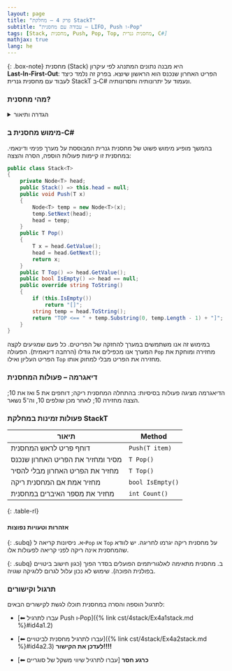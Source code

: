 ```yaml
---
layout: page 
title: "פרק 4 – מחלקת StackT"
subtitle: "עבודה עם מחסנית – LIFO, Push ו‑Pop"
tags: [Stack, מחסנית, Push, Pop, Top, מחסנית גנרית, C#]
mathjax: true
lang: he
---
```


{: .box-note}
מחסנית (Stack) היא מבנה נתונים המתנהג לפי עיקרון **Last‑In‑First‑Out**: הפריט האחרון שנכנס הוא הראשון שיוצא. בפרק זה נלמד כיצד לעבוד עם מחסנית גנרית StackT ב‑C# ונעמוד על יתרונותיה וחסרונותיה.

<!-- Source: University of Wisconsin – Notes on Stacks -->

### מהי מחסנית?

<details markdown="1">
<summary>הגדרה ותיאור</summary>

מחסנית היא רשימה ליניארית שבה כל ההוספות והמחיקות מתבצעות בקצה אחד בלבד הנקרא **Top**. הפעולה הבסיסית של המחסנית היא `Push` (דחיפה) – הוספת פריט לראש המחסנית – ו‑`Pop` (שליפה) – הסרת הפריט האחרון שהוכנס. ניתן גם להציץ בפריט בראש המחסנית באמצעות `Top` מבלי להסיר אותו.

</details>

### מימוש מחסנית ב‑C#

בהמשך מופיע מימוש פשוט של מחסנית גנרית המבוססת על מערך פנימי ודינאמי. במחסנית זו קיימות פעולות הוספה, הסרה והצצה:

```csharp
public class Stack<T>
{
    private Node<T> head;
    public Stack() => this.head = null;
    public void Push(T x)
    {
        Node<T> temp = new Node<T>(x);
        temp.SetNext(head);
        head = temp;
    }
    public T Pop()
    {
        T x = head.GetValue();
        head = head.GetNext();
        return x;
    }
    public T Top() => head.GetValue();
    public bool IsEmpty() => head == null;
    public override string ToString()
    {
        if (this.IsEmpty())
            return "[]";
        string temp = head.ToString();
        return "TOP <== " + temp.Substring(0, temp.Length - 1) + "]";
    }
}
```

במימוש זה אנו משתמשים במערך להחזקה של הפריטים. כל פעם שמגיעים לקצה המערך אנו מכפילים את גודלו (הרחבה דינאמית). הפעולה `Pop` מחזירה ומוחקת את הפריט העליון ואילו `Top` מחזירה את הפריט מבלי למחוק אותו.

### דיאגרמה – פעולות המחסנית



הדיאגרמה מציגה פעולות בסיסיות: בהתחלה המחסנית ריקה; דוחפים את 5 ואז את 10; הצצה מחזירה 10; לאחר מכן שולפים 10, וה־5 נשאר.

### פעולות זמינות במחלקת StackT

|  תיאור | Method |
|--------|--------|
| דוחף פריט לראש המחסנית | `Push(T item)` |
| מסיר ומחזיר את הפריט האחרון שנכנס |`T Pop()` | 
|  מחזיר את הפריט האחרון מבלי להסיר |`T Top()` |
|  מחזיר אמת אם המחסנית ריקה |`bool IsEmpty()` |
|  מחזיר את מספר האיברים במחסנית |`int Count()` |
{: .table-rl}

#### אזהרות וטעויות נפוצות

{: .subq}
א. ניסיונות קריאה ל‑`Pop` או `Top` על מחסנית ריקה יגרמו לחריגה. יש לוודא שהמחסנית אינה ריקה לפני קריאה לפעולות אלו.  

{: .subq}
ב. מחסנית מתאימה לאלגוריתמים הפועלים בסדר הפוך (כגון חישוב ביטויים בפולנית הפוכה). שימוש לא נכון עלול לגרום ללוגיקה שגויה.  

### תרגול וקישורים

לתרגול הוספה והסרה במחסנית תוכלו לגשת לקישורים הבאים:

- [⬅ עברו לתרגיל Push ו‑Pop]({% link cst/4stack/Ex4a1stack.md %}#id4a1.2)
- [⬅ עברו לתרגיל מחסנית לביטויים]({% link cst/4stack/Ex4a2stack.md %}#id4a2.3)
**לעדכן את הקישור!!!!**

- [⬅ עברו לתרגיל שיווי משקל של סוגריים] **כרגע חסר**
